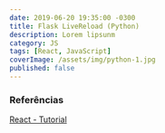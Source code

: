 ```yaml
---
date: 2019-06-20 19:35:00 -0300
title: Flask LiveReload (Python)
description: Lorem lipsunm
category: JS
tags: [React, JavaScript]
coverImage: /assets/img/python-1.jpg
published: false
---
```



### Referências

[React - Tutorial](https://reactjs.org/tutorial/tutorial.html)  
